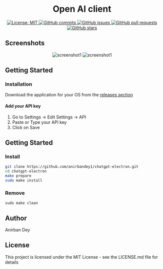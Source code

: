 <h1 align="center"> Open AI client </h1>

<p align="center">
  <a href="https://opensource.org/licenses/MIT">
    <img alt="License: MIT" src="https://img.shields.io/badge/License-MIT-blue.svg">
  </a>

  <a href="https://github.com/anirbandey1/chatgpt-electron/commits/master">
    <img alt="GitHub commits" src="https://img.shields.io/github/commit-activity/y/anirbandey1/chatgpt-electron?color=red&label=commits">
  </a>

  <a href="https://github.com/anirbandey1/chatgpt-electron/issues">
    <img alt="GitHub issues" src="https://img.shields.io/github/issues/anirbandey1/chatgpt-electron?color=important">
  </a>
  <a href="https://github.com/anirbandey1/chatgpt-electron/pulls">
    <img alt="GitHub pull requests" src="https://img.shields.io/github/issues-pr/anirbandey1/chatgpt-electron?color=blueviolet">
  </a>

  <a href="https://github.com/anirbandey1/chatgpt-electron/stargazers">
    <img alt="GitHub stars" src="https://img.shields.io/github/stars/anirbandey1/chatgpt-electron?style=social">
  </a>

</p>

## Screenshots
<div align="center" style=""> 

  <img alt="screenshot1" style="max-width:40vw;" src="https://anirbandey1.github.io/assets/chatgpt-electron/screenshots/screenshot1.png">
  <img alt="screenshot1" style="max-width:40vw;" src="https://anirbandey1.github.io/assets/chatgpt-electron/screenshots/screenshot2.png">

</div>

## Getting Started

### Installation
Download the application for your OS from the
<a href="https://github.com/anirbandey1/chatgpt-electron/releases/">releases section</a>

#### Add your API key

1. Go to Settings -> Edit Settings -> API
2. Paste or Type your API key 
3. Click on Save

## Getting Started

### Install

```sh
git clone https://github.com/anirbandey1/chatgpt-electron.git
cd chatgpt-electron
make prepare
sudo make install
```

### Remove
```
sudo make clean
```


## Author

<a href = "https://anirbandey1.github.io/site" style="text-decoration: none; color: inherit;">Anirban Dey</a>

## License

This project is licensed under the MIT License - see the LICENSE.md file for details





